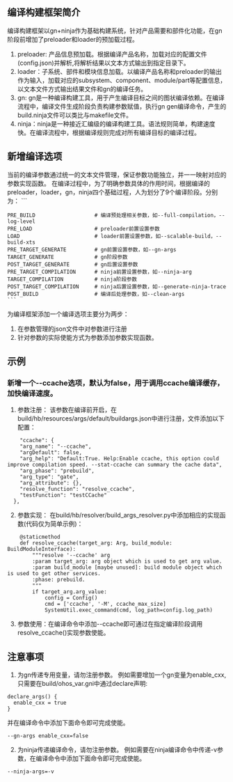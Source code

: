 ## 编译构建框架简介
编译构建框架以gn+ninja作为基础构建系统，针对产品需要和部件化功能，在gn阶段前增加了preloader和loader的预加载过程。

1. preloader: 产品信息预加载。根据编译产品名称，加载对应的配置文件(config.json)并解析,将解析结果以文本方式输出到指定目录下。
2. loader：子系统、部件和模块信息加载。以编译产品名称和preloader的输出作为输入，加载对应的subsystem、component、module/part等配置信息，以文本文件方式输出结果文件和gn的编译任务。
3. gn: gn是一种编译构建工具，用于产生编译目标之间的图状编译依赖。在编译流程中，编译文件生成阶段负责构建参数赋值，执行gn gen编译命令，产生的build.ninja文件可以类比与makefile文件。
4. ninja：ninja是一种接近汇编级的编译构建工具。语法规则简单，构建速度快。在编译流程中，根据编译规则完成对所有编译目标的编译过程。


## 新增编译选项
当前的编译参数通过统一的文本文件管理，保证参数功能独立，并一一映射对应的参数实现函数。
在编译过程中，为了明确参数具体的作用时间，根据编译的preloader，loader，gn，ninja四个基础过程，人为划分了9个编译阶段。分别为：
    ```

    PRE_BUILD                   # 编译预处理相关参数，如--full-compilation，--log-level
    PRE_LOAD                    # preloader前置设置参数
    LOAD                        # loader前置设置参数，如--scalable-build，--build-xts
    PRE_TARGET_GENERATE         # gn前置设置参数，如--gn-args
    TARGET_GENERATE             # gn阶段参数
    POST_TARGET_GENERATE        # gn后置设置参数
    PRE_TARGET_COMPILATION      # ninja前置设置参数，如--ninja-arg
    TARGET_COMPILATION          # ninja阶段参数
    POST_TARGET_COMPILATION     # ninja后置设置参数，如--generate-ninja-trace
    POST_BUILD                  # 编译后处理参数，如--clean-args
    ```

为编译框架添加一个编译选项主要分为两步：

1. 在参数管理的json文件中对参数进行注册
2. 针对参数的实际使能方式为参数添加参数实现函数。

## 示例
### 新增一个--ccache选项，默认为false，用于调用ccache编译缓存，加快编译速度。
1. 参数注册：
该参数在编译前开启，在build/hb/resources/args/default/buildargs.json中进行注册，文件添加以下配置：
```
    "ccache": {
    "arg_name": "--ccache",
    "argDefault": false,
    "arg_help": "Default:True. Help:Enable ccache, this option could improve compilation speed. --stat-ccache can summary the cache data",
    "arg_phase": "prebuild",
    "arg_type": "gate",
    "arg_attribute": {},
    "resolve_function": "resolve_ccache",
    "testFunction": "testCCache"
  },
```

2. 参数实现：
在build/hb/resolver/build_args_resolver.py中添加相应的实现函数(代码仅为简单示例)：
```
    @staticmethod
    def resolve_ccache(target_arg: Arg, build_module: BuildModuleInterface):
        """resolve '--ccache' arg
        :param target_arg: arg object which is used to get arg value.
        :param build_module [maybe unused]: build module object which is used to get other services.
        :phase: prebuild.
        """
        if target_arg.arg_value:
            config = Config()
            cmd = ['ccache', '-M', ccache_max_size]
            SystemUtil.exec_command(cmd, log_path=config.log_path)
```

3. 参数使用：在编译命令中添加--ccache即可通过在指定编译阶段调用resolve_ccache()实现参数使能。


## 注意事项
1. 为gn传递专用变量，请勿注册参数。
例如需要增加一个gn变量为enable_cxx,只需要在build/ohos_var.gni中通过declare声明:
```
declare_args() {
  enable_cxx = true
}
```
并在编译命令中添加下面命令即可完成使能。
```
--gn-args enable_cxx=false
```


2. 为ninja传递编译命令，请勿注册参数。
例如需要在ninja编译命令中传递-v参数，在编译命令中添加下面命令即可完成使能。
```
--ninja-args=-v
```
